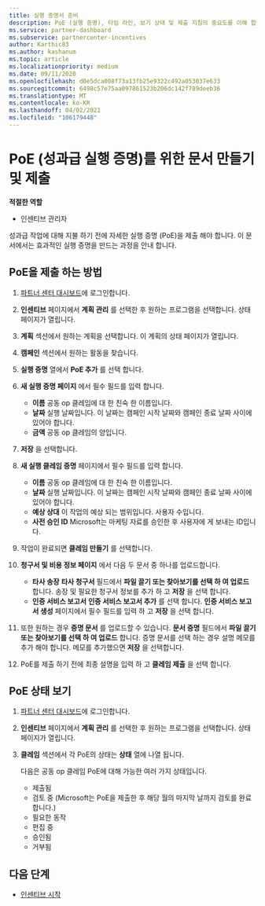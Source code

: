 ```yaml
---
title: 실행 증명서 준비
description: PoE (실행 증명), 타임 라인, 보기 상태 및 제출 지침의 중요도를 이해 합니다.
ms.service: partner-dashboard
ms.subservice: partnercenter-incentives
author: Karthic83
ms.author: kashanum
ms.topic: article
ms.localizationpriority: medium
ms.date: 09/11/2020
ms.openlocfilehash: d0e5dca008f73a13fb25e9322c492a053037e633
ms.sourcegitcommit: 6498c57e75aa097861523b206dc142f789deeb36
ms.translationtype: MT
ms.contentlocale: ko-KR
ms.lasthandoff: 04/02/2021
ms.locfileid: "106179448"
---
```

# <a name="create-and-submit-documents-for-your-incentives-proof-of-execution-poe"></a>PoE (성과급 실행 증명)를 위한 문서 만들기 및 제출

**적절한 역할**

- 인센티브 관리자

성과급 작업에 대해 지불 하기 전에 자세한 실행 증명 (PoE)을 제출 해야 합니다. 이 문서에서는 효과적인 실행 증명을 만드는 과정을 안내 합니다.

## <a name="how-to-submit-a-poe"></a>PoE을 제출 하는 방법

1. [파트너 센터 대시보드](https://partner.microsoft.com/dashboard/)에 로그인합니다.

2. **인센티브** 페이지에서 **계획 관리** 를 선택한 후 원하는 프로그램을 선택합니다. 상태 페이지가 열립니다.

3. **계획** 섹션에서 원하는 계획을 선택합니다. 이 계획의 상태 페이지가 열립니다.

4. **캠페인** 섹션에서 원하는 활동을 찾습니다.

5. **실행 증명** 열에서 **PoE 추가** 를 선택 합니다.

6. **새 실행 증명 페이지** 에서 필수 필드를 입력 합니다.

   - **이름**  공동 op 클레임에 대 한 친숙 한 이름입니다.
   - **날짜**  실행 날짜입니다. 이 날짜는 캠페인 시작 날짜와 캠페인 종료 날짜 사이에 있어야 합니다.
   - **금액**  공동 op 클레임의 양입니다.

7. **저장** 을 선택합니다.

8. **새 실행 클레임 증명** 페이지에서 필수 필드를 입력 합니다.

   - **이름**  공동 op 클레임에 대 한 친숙 한 이름입니다.
   - **날짜**  실행 날짜입니다. 이 날짜는 캠페인 시작 날짜와 캠페인 종료 날짜 사이에 있어야 합니다.
   - **예상 상대**   이 작업의 예상 되는 범위입니다. 사용자 수입니다.
   - **사전 승인 ID**   Microsoft는 마케팅 자료를 승인한 후 사용자에 게 보내는 ID입니다.

9. 작업이 완료되면 **클레임 만들기** 를 선택합니다.

10. **청구서 및 비용 정보 페이지** 에서 다음 두 문서 중 하나를 업로드합니다.
    - **타사 송장**  **타사 청구서** 필드에서 **파일 끌기 또는 찾아보기를 선택 하 여 업로드** 합니다. 송장 및 필요한 청구서 정보를 추가 하 고 **저장** 을 선택 합니다.
    - **인증 서비스 보고서**  **인증 서비스 보고서 추가** 를 선택 합니다. **인증 서비스 보고서 생성** 페이지에서 필수 필드를 입력 하 고 **저장** 을 선택 합니다.

11. 또한 원하는 경우 **증명 문서** 를 업로드할 수 있습니다. **문서 증명** 필드에서 **파일 끌기 또는 찾아보기를 선택 하 여 업로드** 합니다. 증명 문서를 선택 하는 경우 설명 메모를 추가 해야 합니다. 메모를 추가했으면 **저장** 을 선택합니다.

12. PoE를 제출 하기 전에 최종 설명을 입력 하 고 **클레임 제출** 을 선택 합니다.

## <a name="view-the-status-of-a-poe"></a>PoE 상태 보기

1. [파트너 센터 대시보드](https://partner.microsoft.com/dashboard/)에 로그인합니다.

2. **인센티브** 페이지에서 **계획 관리** 를 선택한 후 원하는 프로그램을 선택합니다. 상태 페이지가 열립니다.

3. **클레임** 섹션에서 각 PoE의 상태는 **상태** 열에 나열 됩니다.

   다음은 공동 op 클레임 PoE에 대해 가능한 여러 가지 상태입니다.

   - 제출됨
   - 검토 중 (Microsoft는 PoE을 제출한 후 해당 월의 마지막 날까지 검토를 완료 합니다.)
   - 필요한 동작
   - 편집 중
   - 승인됨
   - 거부됨

## <a name="next-steps"></a>다음 단계

- [인센티브 시작](incentives-get-started-intro.md)
